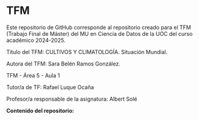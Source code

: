# TFM
Este repositorio de GitHub corresponde al repositorio creado para el TFM (Trabajo Final de Máster) del MU en Ciencia de Datos de la UOC del curso académico 2024-2025.

Título del TFM:  CULTIVOS Y CLIMATOLOGÍA. Situación Mundial.

Autora del TFM: Sara Belén Ramos González.

TFM - Área 5 - Aula 1
 
Tutor/a de TF: Rafael Luque Ocaña

Profesor/a responsable de la asignatura: Albert Solé

__Contenido del repositorio:__
